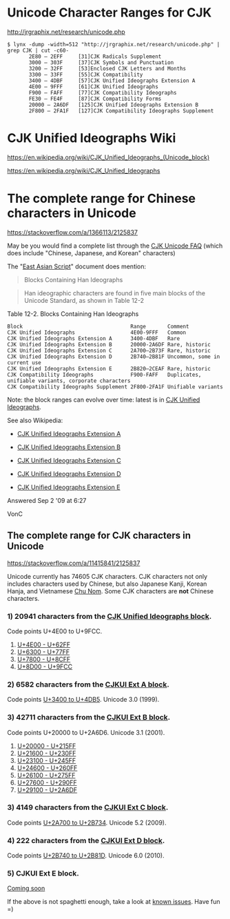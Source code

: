 
# Unicode Character Ranges for CJK

http://jrgraphix.net/research/unicode.php

```
$ lynx -dump -width=512 "http://jrgraphix.net/research/unicode.php" | grep CJK | cut -c60-
       2E80 — 2EFF     [31]CJK Radicals Supplement
       3000 — 303F     [37]CJK Symbols and Punctuation
       3200 — 32FF     [53]Enclosed CJK Letters and Months
       3300 — 33FF     [55]CJK Compatibility
       3400 — 4DBF     [57]CJK Unified Ideographs Extension A
       4E00 — 9FFF     [61]CJK Unified Ideographs
       F900 — FAFF     [77]CJK Compatibility Ideographs
       FE30 — FE4F     [87]CJK Compatibility Forms
       20000 — 2A6DF   [125]CJK Unified Ideographs Extension B
       2F800 — 2FA1F   [127]CJK Compatibility Ideographs Supplement
```

# CJK Unified Ideographs Wiki

https://en.wikipedia.org/wiki/CJK_Unified_Ideographs_(Unicode_block)

https://en.wikipedia.org/wiki/CJK_Unified_Ideographs


# The complete range for Chinese characters in Unicode

https://stackoverflow.com/a/1366113/2125837

May be you would find a complete list through the [CJK Unicode FAQ][1] (which does include "Chinese, Japanese, and Korean" characters)

The "[East Asian Script][2]" document does mention:

> Blocks Containing Han Ideographs

> Han ideographic characters are found in five main blocks of the Unicode Standard, as
shown in Table 12-2

Table 12-2. Blocks Containing Han Ideographs

    Block                                   Range       Comment
    CJK Unified Ideographs                  4E00-9FFF   Common
    CJK Unified Ideographs Extension A      3400-4DBF   Rare
    CJK Unified Ideographs Extension B      20000-2A6DF Rare, historic
    CJK Unified Ideographs Extension C      2A700–2B73F Rare, historic
    CJK Unified Ideographs Extension D      2B740–2B81F Uncommon, some in current use
    CJK Unified Ideographs Extension E      2B820–2CEAF Rare, historic
    CJK Compatibility Ideographs            F900-FAFF   Duplicates, unifiable variants, corporate characters
    CJK Compatibility Ideographs Supplement 2F800-2FA1F Unifiable variants

Note: the block ranges can evolve over time: latest is in [CJK Unified Ideographs][3].

See also Wikipedia:

- [CJK Unified Ideographs Extension A][4]
- [CJK Unified Ideographs Extension B][5]
- [CJK Unified Ideographs Extension C][6]
- [CJK Unified Ideographs Extension D][7]
- [CJK Unified Ideographs Extension E][8]


  [1]: http://www.unicode.org/faq/han_cjk.html
  [2]: http://www.unicode.org/versions/Unicode5.0.0/ch12.pdf#G12159
  [3]: https://en.wikipedia.org/wiki/CJK_Unified_Ideographs
  [4]: https://en.wikipedia.org/wiki/CJK_Unified_Ideographs_Extension_A
  [5]: https://en.wikipedia.org/wiki/CJK_Unified_Ideographs_Extension_B
  [6]: https://en.wikipedia.org/wiki/CJK_Unified_Ideographs_Extension_C
  [7]: https://en.wikipedia.org/wiki/CJK_Unified_Ideographs_Extension_D
  [8]: https://en.wikipedia.org/wiki/CJK_Unified_Ideographs_Extension_E
 
Answered Sep 2 '09 at 6:27

VonC

## The complete range for CJK characters in Unicode

https://stackoverflow.com/a/11415841/2125837

Unicode currently has 74605 CJK characters. CJK characters not only includes characters used by Chinese, but also Japanese Kanji, Korean Hanja, and Vietnamese [Chu Nom][1]. Some CJK characters are **not** Chinese characters.

### 1) 20941 characters from the [CJK Unified Ideographs block][2].

Code points U+4E00 to U+9FCC.

1. [U+4E00 - U+62FF][3] 
1. [U+6300 - U+77FF][4]
1. [U+7800 - U+8CFF][5]
1. [U+8D00 - U+9FCC][6]


### 2) 6582 characters from the [CJKUI Ext A block][7].

Code points [U+3400 to U+4DB5][8]. Unicode 3.0 (1999). 

### 3) 42711 characters from the [CJKUI Ext B block][9].

Code points U+20000 to U+2A6D6. Unicode 3.1 (2001). 

1. [U+20000 - U+215FF][10]
1. [U+21600 - U+230FF][11]
1. [U+23100 - U+245FF][12]
1. [U+24600 - U+260FF][13]
1. [U+26100 - U+275FF][14]
1. [U+27600 - U+290FF][15]
1. [U+29100 - U+2A6DF][16]

### 3) 4149 characters from the [CJKUI Ext C block][17].

Code points [U+2A700 to U+2B734][18]. Unicode 5.2 (2009).

### 4) 222 characters from the [CJKUI Ext D block][19].

Code points [U+2B740 to U+2B81D][20]. Unicode 6.0 (2010).

### 5) CJKUI Ext E block.

[Coming soon][21]

If the above is not spaghetti enough, take a look at [known issues][22]. Have fun =)


  [1]: http://en.wikipedia.org/wiki/Ch%E1%BB%AF_N%C3%B4m
  [2]: http://www.fileformat.info/info/unicode/block/cjk_unified_ideographs/index.htm
  [3]: http://en.wikipedia.org/wiki/List_of_CJK_Unified_Ideographs,_part_1_of_4
  [4]: http://en.wikipedia.org/wiki/List_of_CJK_Unified_Ideographs,_part_2_of_4
  [5]: http://en.wikipedia.org/wiki/List_of_CJK_Unified_Ideographs,_part_3_of_4
  [6]: http://en.wikipedia.org/wiki/List_of_CJK_Unified_Ideographs,_part_4_of_4
  [7]: http://www.fileformat.info/info/unicode/block/cjk_unified_ideographs_extension_a/index.htm
  [8]: http://en.wikipedia.org/wiki/List_of_CJK_Unified_Ideographs,_Extension_A
  [9]: http://www.fileformat.info/info/unicode/block/cjk_unified_ideographs_extension_b/index.htm
  [10]: http://en.wikipedia.org/wiki/List_of_CJK_Unified_Ideographs,_Extension_B_%2820000-215FF%29
  [11]: http://en.wikipedia.org/wiki/List_of_CJK_Unified_Ideographs,_Extension_B_%2821600-230FF%29
  [12]: http://en.wikipedia.org/wiki/List_of_CJK_Unified_Ideographs,_Extension_B_%2823100-245FF%29
  [13]: http://en.wikipedia.org/wiki/List_of_CJK_Unified_Ideographs,_Extension_B_%2824600-260FF%29
  [14]: http://en.wikipedia.org/wiki/List_of_CJK_Unified_Ideographs,_Extension_B_%2826100-275FF%29
  [15]: http://en.wikipedia.org/wiki/List_of_CJK_Unified_Ideographs,_Extension_B_%2827600-290FF%29
  [16]: http://en.wikipedia.org/wiki/List_of_CJK_Unified_Ideographs,_Extension_B_%2829100-2A6DF%29
  [17]: http://www.fileformat.info/info/unicode/block/cjk_unified_ideographs_extension_c/index.htm
  [18]: http://en.wikipedia.org/wiki/List_of_CJK_Unified_Ideographs,_Extension_C
  [19]: http://www.fileformat.info/info/unicode/block/cjk_unified_ideographs_extension_d/index.htm
  [20]: http://en.wikipedia.org/wiki/List_of_CJK_Unified_Ideographs,_Extension_D
  [21]: http://unicode.org/roadmaps/sip/
  [22]: http://en.wikipedia.org/wiki/CJK_Unified_Ideographs#Known_issues
